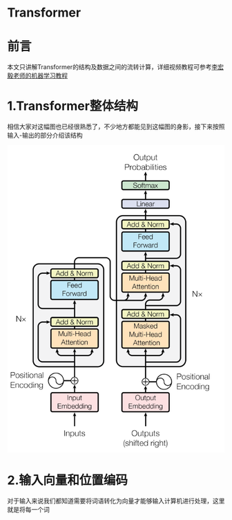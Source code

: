 # Transformer

# 前言

本文只讲解Transformer的结构及数据之间的流转计算，详细视频教程可参考[李宏毅老师的机器学习教程](https://www.youtube.com/watch?v=ugWDIIOHtPA&list=PLJV_el3uVTsOK_ZK5L0Iv_EQoL1JefRL4&index=61)

# 1.Transformer整体结构

相信大家对这幅图也已经很熟悉了，不少地方都能见到这幅图的身影，接下来按照输入-输出的部分介绍该结构

![image-20250510215554220](./assets/image-20250510215554220.png)

# 2.输入向量和位置编码

对于输入来说我们都知道需要将词语转化为向量才能够输入计算机进行处理，这里就是将每一个词











